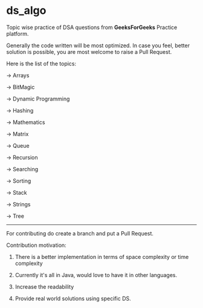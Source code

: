 # ds_algo
Topic wise practice of DSA questions from **GeeksForGeeks** Practice platform.

Generally the code written will be most optimized.
In case you feel, better solution is possible, you are most welcome to raise a Pull Request.

Here is the list of the topics:

-> Arrays

-> BitMagic

-> Dynamic Programming

-> Hashing

-> Mathematics

-> Matrix

-> Queue

-> Recursion

-> Searching

-> Sorting

-> Stack

-> Strings

-> Tree



------------------------
For contributing do create a branch and put a Pull Request.

Contribution motivation:

1. There is a better implementation in terms of space complexity or time complexity

2. Currently it's all in Java, would love to have it in other languages.

3. Increase the readability

4. Provide real world solutions using specific DS.

